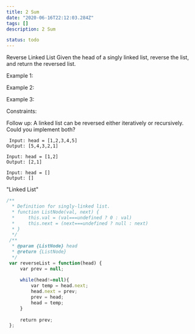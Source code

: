 ```yaml
---
title: 2 Sum
date: "2020-06-16T22:12:03.284Z"
tags: []
description: 2 Sum

status: todo
---
```


Reverse Linked List
Given the head of a singly linked list, reverse the list, and return the reversed list.

Example 1:

Example 2:

Example 3:

Constraints:

Follow up: A linked list can be reversed either iteratively or recursively. Could you implement both?

```
 Input: head = [1,2,3,4,5]
Output: [5,4,3,2,1]

```

```
Input: head = [1,2]
Output: [2,1]

```

```
Input: head = []
Output: []

```

"Linked List"

```javascript
/**
  * Definition for singly-linked list.
  * function ListNode(val, next) {
  *     this.val = (val===undefined ? 0 : val)
  *     this.next = (next===undefined ? null : next)
  * }
  */
 /**
  * @param {ListNode} head
  * @return {ListNode}
  */
 var reverseList = function(head) {
     var prev = null;
     
     while(head!=null){
         var temp = head.next;
         head.next = prev;
         prev = head;
         head = temp;
     }
     
     return prev;
 };
 ​
```
